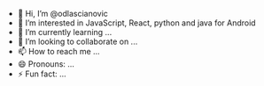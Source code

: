 - 👋 Hi, I’m @odlascianovic
- 👀 I’m interested in JavaScript, React, python and java for Android 
- 🌱 I’m currently learning ...
- 💞️ I’m looking to collaborate on ...
- 📫 How to reach me ...
- 😄 Pronouns: ...
- ⚡ Fun fact: ...

<!---
odlascianovic/odlascianovic is a ✨ special ✨ repository because its `README.md` (this file) appears on your GitHub profile.
You can click the Preview link to take a look at your changes.
--->
